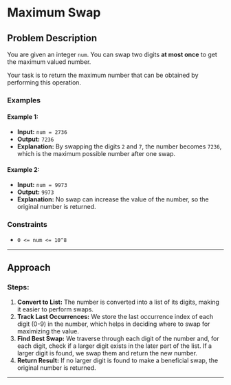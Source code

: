 # Maximum Swap

## Problem Description

You are given an integer `num`. You can swap two digits **at most once** to get the maximum valued number.

Your task is to return the maximum number that can be obtained by performing this operation.

### Examples

#### Example 1:
- **Input:** `num = 2736`
- **Output:** `7236`
- **Explanation:** By swapping the digits `2` and `7`, the number becomes `7236`, which is the maximum possible number after one swap.

#### Example 2:
- **Input:** `num = 9973`
- **Output:** `9973`
- **Explanation:** No swap can increase the value of the number, so the original number is returned.

### Constraints
- `0 <= num <= 10^8`

---

## Approach

### Steps:
1. **Convert to List:** The number is converted into a list of its digits, making it easier to perform swaps.
2. **Track Last Occurrences:** We store the last occurrence index of each digit (0-9) in the number, which helps in deciding where to swap for maximizing the value.
3. **Find Best Swap:** We traverse through each digit of the number and, for each digit, check if a larger digit exists in the later part of the list. If a larger digit is found, we swap them and return the new number.
4. **Return Result:** If no larger digit is found to make a beneficial swap, the original number is returned.

---

